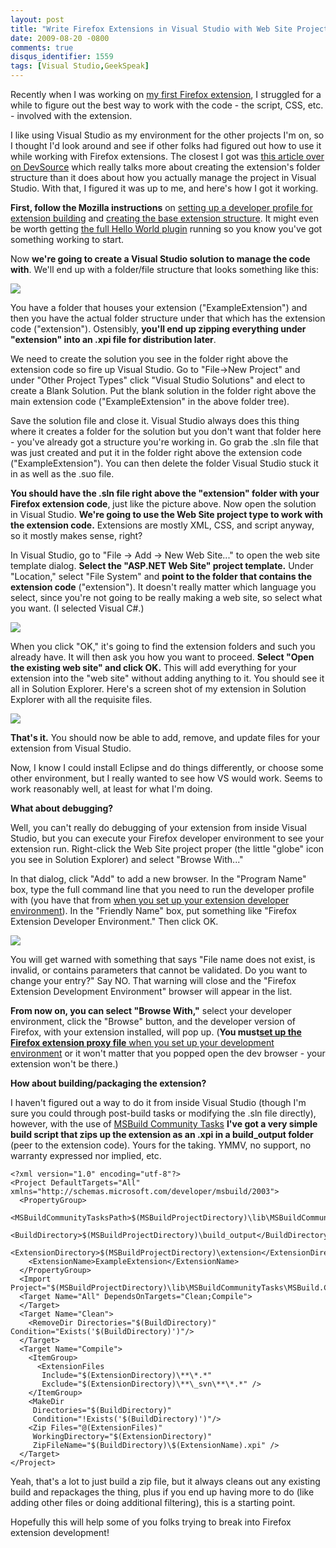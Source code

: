 ```yaml
---
layout: post
title: "Write Firefox Extensions in Visual Studio with Web Site Projects"
date: 2009-08-20 -0800
comments: true
disqus_identifier: 1559
tags: [Visual Studio,GeekSpeak]
---
```

Recently when I was working on [my first Firefox
extension](http://code.google.com/p/firefox-ntlmauth/), I struggled for
a while to figure out the best way to work with the code - the script,
CSS, etc. - involved with the extension.

I like using Visual Studio as my environment for the other projects I'm
on, so I thought I'd look around and see if other folks had figured out
how to use it while working with Firefox extensions. The closest I got
was [this article over on
DevSource](http://www.devsource.com/c/a/Using-VS/Creating-Your-Own-Firefox-Addin-with-Visual-Studio/)
which really talks more about creating the extension's folder structure
than it does about how you actually manage the project in Visual Studio.
With that, I figured it was up to me, and here's how I got it working.

**First, follow the Mozilla instructions** on [setting up a developer
profile for extension
building](https://developer.mozilla.org/en/Setting_up_extension_development_environment)
and [creating the base extension
structure](https://developer.mozilla.org/en/Building_an_Extension). It
might even be worth getting [the full Hello World
plugin](https://developer.mozilla.org/en/Building_an_Extension) running
so you know you've got something working to start.

Now **we're going to create a Visual Studio solution to manage the code
with**. We'll end up with a folder/file structure that looks something
like this:

[![](http://lh5.ggpht.com/_P1NCAbHEm2Q/So2kQdM-IKI/AAAAAAAABLk/uONZ9VMkAhA/s288/Extension%20Folder%20Structure.png)](http://picasaweb.google.com/lh/photo/6abCFiE__uY4dXlSmwbRrw?feat=embedwebsite)

You have a folder that houses your extension ("ExampleExtension") and
then you have the actual folder structure under that which has the
extension code ("extension"). Ostensibly, **you'll end up zipping
everything under "extension" into an .xpi file for distribution later**.

We need to create the solution you see in the folder right above the
extension code so fire up Visual Studio. Go to "File-\>New Project" and
under "Other Project Types" click "Visual Studio Solutions" and elect to
create a Blank Solution. Put the blank solution in the folder right
above the main extension code ("ExampleExtension" in the above folder
tree).

Save the solution file and close it. Visual Studio always does this
thing where it creates a folder for the solution but you don't want that
folder here - you've already got a structure you're working in. Go grab
the .sln file that was just created and put it in the folder right above
the extension code ("ExampleExtension"). You can then delete the folder
Visual Studio stuck it in as well as the .suo file.

**You should have the .sln file right above the "extension" folder with
your Firefox extension code**, just like the picture above. Now open the
solution in Visual Studio. **We're going to use the Web Site project
type to work with the extension code.** Extensions are mostly XML, CSS,
and script anyway, so it mostly makes sense, right?

In Visual Studio, go to "File -\> Add -\> New Web Site..." to open the
web site template dialog. **Select the "ASP.NET Web Site" project
template.** Under "Location," select "File System" and **point to the
folder that contains the extension code** ("extension"). It doesn't
really matter which language you select, since you're not going to be
really making a web site, so select what you want. (I selected Visual
C\#.)

[![](http://lh6.ggpht.com/_P1NCAbHEm2Q/So2mkh7qpbI/AAAAAAAABLs/iFTkpi1RIso/s288/New%20Web%20Site%20for%20Extension.png)](http://picasaweb.google.com/lh/photo/p8X36XBjOe2vGQVK4RloLQ?feat=embedwebsite)

When you click "OK," it's going to find the extension folders and such
you already have. It will then ask you how you want to proceed. **Select
"Open the existing web site" and click OK.** This will add everything
for your extension into the "web site" without adding anything to it.
You should see it all in Solution Explorer. Here's a screen shot of my
extension in Solution Explorer with all the requisite files.

[![](http://lh3.ggpht.com/_P1NCAbHEm2Q/So2osEcJDLI/AAAAAAAABL4/7x6eir71GXE/s800/Solution%20Explorer%20for%20Firefox%20Extension.png)](http://picasaweb.google.com/lh/photo/KMTV-RPD3cFJ3IN8hlUOLA?feat=embedwebsite)

**That's it.** You should now be able to add, remove, and update files
for your extension from Visual Studio.

Now, I know I could install Eclipse and do things differently, or choose
some other environment, but I really wanted to see how VS would work.
Seems to work reasonably well, at least for what I'm doing.

**What about debugging?**

Well, you can't really do debugging of your extension from inside Visual
Studio, but you can execute your Firefox developer environment to see
your extension run. Right-click the Web Site project proper (the little
"globe" icon you see in Solution Explorer) and select "Browse With..."

In that dialog, click "Add" to add a new browser. In the "Program Name"
box, type the full command line that you need to run the developer
profile with (you have that from [when you set up your extension
developer
environment](https://developer.mozilla.org/en/Setting_up_extension_development_environment)).
In the "Friendly Name" box, put something like "Firefox Extension
Developer Environment." Then click OK.

[![](http://lh3.ggpht.com/_P1NCAbHEm2Q/So2q8V8cCsI/AAAAAAAABMA/8sMj_h8u3Dg/s800/Browse%20With%20Firefox%20Extension%20Developer%20Environment.png)](http://picasaweb.google.com/lh/photo/Yc3mP4vhyppVtMJCkOTxHw?feat=embedwebsite)

You will get warned with something that says "File name does not exist,
is invalid, or contains parameters that cannot be validated. Do you want
to change your entry?" Say NO. That warning will close and the "Firefox
Extension Development Environment" browser will appear in the list.

**From now on, you can select "Browse With,"** select your developer
environment, click the "Browse" button, and the developer version of
Firefox, with your extension installed, will pop up. (**You must**[**set
up the Firefox extension proxy file** when you set up your development
environment](https://developer.mozilla.org/en/Setting_up_extension_development_environment)
or it won't matter that you popped open the dev browser - your extension
won't be there.)

**How about building/packaging the extension?**

I haven't figured out a way to do it from inside Visual Studio (though
I'm sure you could through post-build tasks or modifying the .sln file
directly), however, with the use of [MSBuild Community
Tasks](http://msbuildtasks.tigris.org/) **I've got a very simple build
script that zips up the extension as an .xpi in a build\_output folder**
(peer to the extension code). Yours for the taking. YMMV, no support, no
warranty expressed nor implied, etc.

    <?xml version="1.0" encoding="utf-8"?>
    <Project DefaultTargets="All" xmlns="http://schemas.microsoft.com/developer/msbuild/2003">
      <PropertyGroup>
        <MSBuildCommunityTasksPath>$(MSBuildProjectDirectory)\lib\MSBuildCommunityTasks</MSBuildCommunityTasksPath>
        <BuildDirectory>$(MSBuildProjectDirectory)\build_output</BuildDirectory>
        <ExtensionDirectory>$(MSBuildProjectDirectory)\extension</ExtensionDirectory>
        <ExtensionName>ExampleExtension</ExtensionName>
      </PropertyGroup>
      <Import Project="$(MSBuildProjectDirectory)\lib\MSBuildCommunityTasks\MSBuild.Community.Tasks.Targets"/>
      <Target Name="All" DependsOnTargets="Clean;Compile">
      </Target>
      <Target Name="Clean">
        <RemoveDir Directories="$(BuildDirectory)" Condition="Exists('$(BuildDirectory)')"/>
      </Target>
      <Target Name="Compile">
        <ItemGroup>
          <ExtensionFiles
           Include="$(ExtensionDirectory)\**\*.*"
           Exclude="$(ExtensionDirectory)\**\_svn\**\*.*" />
        </ItemGroup>
        <MakeDir
         Directories="$(BuildDirectory)"
         Condition="!Exists('$(BuildDirectory)')"/>
        <Zip Files="@(ExtensionFiles)"
         WorkingDirectory="$(ExtensionDirectory)"
         ZipFileName="$(BuildDirectory)\$(ExtensionName).xpi" />
      </Target>
    </Project>

Yeah, that's a lot to just build a zip file, but it always cleans out
any existing build and repackages the thing, plus if you end up having
more to do (like adding other files or doing additional filtering), this
is a starting point.

Hopefully this will help some of you folks trying to break into Firefox
extension development!

